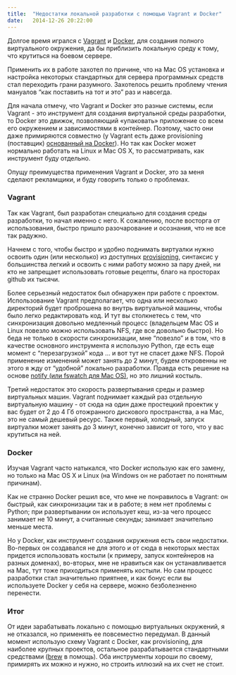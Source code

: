 ```yaml
---
title:  "Недостатки локальной разработки с помощью Vagrant и Docker"
date:   2014-12-26 20:22:00
---
```


Долгое время игрался с [Vagrant](https://www.vagrantup.com/) и [Docker](https://www.docker.com/), для создания полного виртуального окружения, да бы приблизить локальную среду к тому, что крутиться на боевом сервере.

Применить их в работе захотел по причине, что на Mac OS установка и настройка некоторых стандартных для сервера программных средств стал переходить грани разумного. Захотелось решить проблему чтения мануалов “как поставить на тот и это” раз и навсегда.

Для начала отмечу, что Vagrant и Docker это разные системы, если Vagrant - это инструмент для создания виртуальной среды разработки, то Docker это движок, позволяющий «упаковать» приложение со всем его окружением и зависимостями в контейнер. Поэтому, часто они даже примиряются совместно (у Vagrant есть даже provisioning (поставщик) [основанный на Docker](https://docs.vagrantup.com/v2/provisioning/docker.html)). Но так как Docker может нормально работать на Linux и Mac OS X, то рассматривать, как инструмент буду отдельно.

Опущу преимущества применения Vagrant и Docker, это за меня сделают рекламщики, и буду говорить только о проблемах.

### Vagrant

Так как Vagrant, был разработан специально для создания среды разработки, то начал именно с него. К сожалению, после восторга от использования, быстро пришло разочарование и осознания, что не все так радужно.

Начнем с того, чтобы быстро и удобно поднимать виртуалки нужно освоить один (или несколько) из доступных [provisioning](https://docs.vagrantup.com/v2/provisioning/index.html), синтаксис у большинства легкий и освоить с ними работу можно за пару дней, ни кто не запрещает использовать готовые рецепты, благо на просторах github их тысячи.

Более серьезный недостаток был обнаружен при работе с проектом. Использование Vagrant предполагает, что одна или несколько директорий будет проброшена во внутрь виртуальной машины, чтобы было легко редактировать код. И тут вы столкнетесь с тем, что синхронизация довольно медленный процесс (владельцем Mac OS и Linux повезло можно использовать NFS, где все довольно быстро). Но беда не только в скорости синхронизации, мне “повезло” и в том, что в качестве основного инструмента я использую Python, где есть еще момент с “перезагрузкой” кода … и вот тут не спасет даже NFS. Порой применение изменений может занять до 2 минут, будем откровенны не этого я жду от “удобной” локально разработки. Правда есть решение на основе [notify (или fswatch для Mac OS)](http://chase-seibert.github.io/blog/2014/03/30/uwsgi-python-reload.html), но это лишний костыль.

Третий недостаток это скорость развертывания среды и размер виртуальных машин. Vagrant поднимает каждый раз отдельную виртуальную машину - от сюда на один даже простецкий проектик у вас будет от 2 до 4 Гб отожранного дискового пространства, а на Mac, это не самый дешевый ресурс. Также первый, холодный, запуск виртуалки может занять до 3 минут, конечно зависит от того, что у вас крутиться на ней.


### Docker

Изучая Vagrant часто натыкался, что Docker использую как его замену, но только на Mac OS X и Linux (на Windows он не работает по понятным причинам).

Как не странно Docker решил все, что мне не понравилось в Vagrant: он быстрый, как синхронизации так и в работе; в нем нет проблемы с Python; при развертывании он использует кеш, из-за чего процесс занимает не 10 минут, а считанные секунды; занимает значительно меньше места.

Но у Docker, как инструмент создания окружения есть свои недостатки. Во-первых он создавался не для этого и от сюда в некоторых местах придется использовать костыли (к примеру, запуск контейнеров на разных доменах), во-вторых, мне не нравиться как он устанавливается на Mac, тут тоже приходиться применять костыли. Но сам процесс разработки стал значительно приятнее, и как бонус если вы используете Docker у себя на сервере, можно безболезненно перенести.


### Итог

От идеи зарабатывать локально с помощью виртуальных окружений, я не отказался, но применять ее повсеместно передумал. В данный момент использую схему Vagrant с Docker, как provisioning, для наиболее крупных проектов, остальное разрабатывается стандартными средствами ([brew](http://brew.sh/) в помощь). Оба инструменты хороши по своему, примирять их можно и нужно, но строить иллюзий на их счет не стоит.
